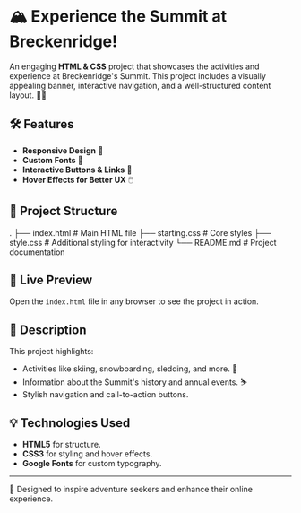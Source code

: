 # 🏔️ Experience the Summit at Breckenridge!

An engaging **HTML & CSS** project that showcases the activities and experience at Breckenridge's Summit. This project includes a visually appealing banner, interactive navigation, and a well-structured content layout. 🌟✨

## 🛠️ Features
- **Responsive Design** 📱
- **Custom Fonts** 🎨
- **Interactive Buttons & Links** 🔗
- **Hover Effects for Better UX** 🖱️

## 📂 Project Structure
. ├── index.html # Main HTML file ├── starting.css # Core styles ├── style.css # Additional styling for interactivity └── README.md # Project documentation

## 🌟 Live Preview
Open the `index.html` file in any browser to see the project in action.

## 📖 Description
This project highlights:
- Activities like skiing, snowboarding, sledding, and more. 🎿
- Information about the Summit's history and annual events. ⛷️
- Stylish navigation and call-to-action buttons.

## 💡 Technologies Used
- **HTML5** for structure.
- **CSS3** for styling and hover effects.
- **Google Fonts** for custom typography.

---

🌄 Designed to inspire adventure seekers and enhance their online experience.
